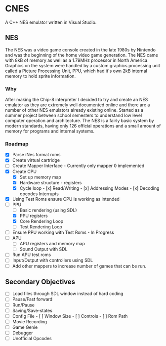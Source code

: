 # CNES

A C++ NES emulator written in Visual Studio.

## NES

The NES was a video game console created in the late 1980s by Nintendo and was the beginning of the home video game generation. The NES came with 8kB of memory as well as a 1.79MHz processor in North America. Graphics on the system were handled by a custom graphics processing unit called a Picture Processing Unit, PPU, which had it's own 2kB internal memory to hold sprite information.

### Why

After making the Chip-8 interpreter I decided to try and create an NES emulator as they are extremely well documented online and there
are a number of other NES emulators already existing online. Started as a summer project between school semesters to understand low level computer operation and architecture.
The NES is a fairly basic system by modern standards, having only 126 official operations and a small amount of memory for programs and internal systems.

### Roadmap
- [x] Parse iNes format roms
- [x] Create virtual cartridge
- [ ]  Create Mapper Interface - Currently only mapper 0 implemented
- [x] Create CPU
    - [x] Set up memory map
    - [x] Hardware structure - registers
    - [x] Cycle loop
          - [x] Read/Writing
          - [x] Addressing Modes
          - [x] Decoding opcodes
    Interrupts
- [x] Using Test Roms ensure CPU is working as intended
- [ ] PPU
  - [ ] Basic rendering (using SDL)
  - [x] PPU registers
  - [x] Core Rendering Loop
  - [ ]  Test Rendering Loop
- [ ] Ensure PPU working with Test Roms - In Progress
- [ ] APU
     - [ ] APU registers and memory map
     - [ ] Sound Output with SDL
- [ ] Run APU test roms
- [ ] Input/Output with controllers using SDL
- [ ] Add other mappers to increase number of games that can be run.

## Secondary Objectives
- [ ] Load files through SDL window instead of hard coding
- [ ] Pause/Fast forward
- [ ] Run/Pause
- [ ] Saving/Save-states
- [ ] Config File
      - [ ] Window Size
      - [ ] Controls
      - [ ] Rom Path
- [ ] Movie Recording
- [ ] Game Genie
- [ ] Debugger
- [ ] Unofficial Opcodes
